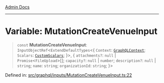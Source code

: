 [Admin Docs](/)

***

# Variable: MutationCreateVenueInput

> `const` **MutationCreateVenueInput**: `InputObjectRef`\<`ExtendDefaultTypes`\<\{ `Context`: [`GraphQLContext`](../../../context/type-aliases/GraphQLContext.md); `Scalars`: [`CustomScalars`](../../../scalars/type-aliases/CustomScalars.md); \}\>, \{ `attachments?`: `null` \| `Promise`\<`FileUpload`\>[]; `capacity?`: `null` \| `number`; `description?`: `null` \| `string`; `name`: `string`; `organizationId`: `string`; \}\>

Defined in: [src/graphql/inputs/MutationCreateVenueInput.ts:22](https://github.com/Sourya07/talawa-api/blob/cfbd515d04ffba748b09232a33807f1845dd1878/src/graphql/inputs/MutationCreateVenueInput.ts#L22)
